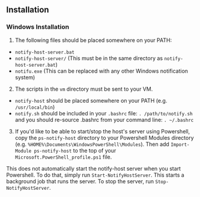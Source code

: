 ## Installation

### Windows Installation

1. The following files should be placed somewhere on your PATH:
 * `notify-host-server.bat`
 * `notify-host-server/` (This must be in the same directory as `notify-host-server.bat`)
 * `notifu.exe` (This can be replaced with any other Windows notification system)

2. The scripts in the `vm` directory must be sent to your VM.
 * `notify-host` should be placed somewhere on your PATH (e.g. `/usr/local/bin`)
 * `notify.sh` should be included in your `.bashrc` file:
       `. /path/to/notify.sh`
   and you should re-source .bashrc from your command line:
       `. ~/.bashrc`

3. If you'd like to be able to start/stop the host's server using Powershell, copy the
`ps-notify-host` directory to your Powershell Modules directory (e.g. `%HOME%\Documents\WindowsPowerShell\Modules`).
Then add `Import-Module ps-notify-host` to the top of your `Microsoft.PowerShell_profile.ps1` file.

This does not automatically start the notify-host server when you start Powershell. To do that, simply run
`Start-NotifyHostServer`. This starts a background job that runs the server. To stop the server, run
`Stop-NotifyHostServer`.